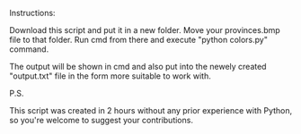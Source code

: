 Instructions:

Download this script and put it in a new folder. Move your provinces.bmp file to that folder. Run cmd from there and execute "python colors.py" command.

The output will be shown in cmd and also put into the newely created "output.txt" file in the form more suitable to work with.

P.S.

This script was created in 2 hours without any prior experience with Python, so you're welcome to suggest your contributions.
